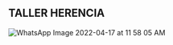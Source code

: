 ## TALLER HERENCIA

![WhatsApp Image 2022-04-17 at 11 58 05 AM](https://user-images.githubusercontent.com/100176897/163724834-6387c8d7-7b0c-40e0-8119-b101a6758f3e.jpeg)
